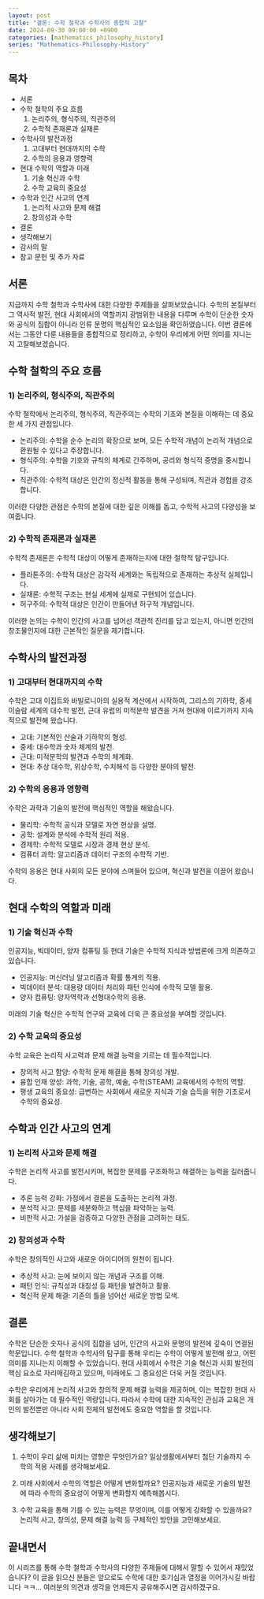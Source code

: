```yaml
---
layout: post
title: "결론: 수학 철학과 수학사의 종합적 고찰"
date: 2024-09-30 09:00:00 +0900
categories: [mathematics_philosophy_history]
series: "Mathematics-Philosophy-History"
---
```


## 목차
- 서론
- 수학 철학의 주요 흐름
  1) 논리주의, 형식주의, 직관주의
  2) 수학적 존재론과 실재론
- 수학사의 발전과정
  1) 고대부터 현대까지의 수학
  2) 수학의 응용과 영향력
- 현대 수학의 역할과 미래
  1) 기술 혁신과 수학
  2) 수학 교육의 중요성
- 수학과 인간 사고의 연계
  1) 논리적 사고와 문제 해결
  2) 창의성과 수학
- 결론
- 생각해보기
- 감사의 말
- 참고 문헌 및 추가 자료

## 서론

지금까지 수학 철학과 수학사에 대한 다양한 주제들을 살펴보았습니다. 수학의 본질부터 그 역사적 발전, 현대 사회에서의 역할까지 광범위한 내용을 다루며 수학이 단순한 숫자와 공식의 집합이 아니라 인류 문명의 핵심적인 요소임을 확인하였습니다. 이번 결론에서는 그동안 다룬 내용들을 종합적으로 정리하고, 수학이 우리에게 어떤 의미를 지니는지 고찰해보겠습니다.

## 수학 철학의 주요 흐름

### 1) 논리주의, 형식주의, 직관주의

수학 철학에서 논리주의, 형식주의, 직관주의는 수학의 기초와 본질을 이해하는 데 중요한 세 가지 관점입니다.

- 논리주의: 수학을 순수 논리의 확장으로 보며, 모든 수학적 개념이 논리적 개념으로 환원될 수 있다고 주장합니다.
- 형식주의: 수학을 기호와 규칙의 체계로 간주하며, 공리와 형식적 증명을 중시합니다.
- 직관주의: 수학적 대상은 인간의 정신적 활동을 통해 구성되며, 직관과 경험을 강조합니다.

이러한 다양한 관점은 수학의 본질에 대한 깊은 이해를 돕고, 수학적 사고의 다양성을 보여줍니다.

### 2) 수학적 존재론과 실재론

수학적 존재론은 수학적 대상이 어떻게 존재하는지에 대한 철학적 탐구입니다.

- 플라톤주의: 수학적 대상은 감각적 세계와는 독립적으로 존재하는 추상적 실체입니다.
- 실재론: 수학적 구조는 현실 세계에 실제로 구현되어 있습니다.
- 허구주의: 수학적 대상은 인간이 만들어낸 허구적 개념입니다.

이러한 논의는 수학이 인간의 사고를 넘어선 객관적 진리를 담고 있는지, 아니면 인간의 창조물인지에 대한 근본적인 질문을 제기합니다.

## 수학사의 발전과정

### 1) 고대부터 현대까지의 수학

수학은 고대 이집트와 바빌로니아의 실용적 계산에서 시작하여, 그리스의 기하학, 중세 이슬람 세계의 대수학 발전, 근대 유럽의 미적분학 발견을 거쳐 현대에 이르기까지 지속적으로 발전해 왔습니다.

- 고대: 기본적인 산술과 기하학의 형성.
- 중세: 대수학과 숫자 체계의 발전.
- 근대: 미적분학의 발견과 수학의 체계화.
- 현대: 추상 대수학, 위상수학, 수치해석 등 다양한 분야의 발전.

### 2) 수학의 응용과 영향력

수학은 과학과 기술의 발전에 핵심적인 역할을 해왔습니다.

- 물리학: 수학적 공식과 모델로 자연 현상을 설명.
- 공학: 설계와 분석에 수학적 원리 적용.
- 경제학: 수학적 모델로 시장과 경제 현상 분석.
- 컴퓨터 과학: 알고리즘과 데이터 구조의 수학적 기반.

수학의 응용은 현대 사회의 모든 분야에 스며들어 있으며, 혁신과 발전을 이끌어 왔습니다.

## 현대 수학의 역할과 미래

### 1) 기술 혁신과 수학

인공지능, 빅데이터, 양자 컴퓨팅 등 현대 기술은 수학적 지식과 방법론에 크게 의존하고 있습니다.

- 인공지능: 머신러닝 알고리즘과 확률 통계의 적용.
- 빅데이터 분석: 대용량 데이터 처리와 패턴 인식에 수학적 모델 활용.
- 양자 컴퓨팅: 양자역학과 선형대수학의 응용.

미래의 기술 혁신은 수학적 연구와 교육에 더욱 큰 중요성을 부여할 것입니다.

### 2) 수학 교육의 중요성

수학 교육은 논리적 사고력과 문제 해결 능력을 기르는 데 필수적입니다.

- 창의적 사고 함양: 수학적 문제 해결을 통해 창의성 개발.
- 융합 인재 양성: 과학, 기술, 공학, 예술, 수학(STEAM) 교육에서의 수학의 역할.
- 평생 교육의 중요성: 급변하는 사회에서 새로운 지식과 기술 습득을 위한 기초로서 수학의 중요성.

## 수학과 인간 사고의 연계

### 1) 논리적 사고와 문제 해결

수학은 논리적 사고를 발전시키며, 복잡한 문제를 구조화하고 해결하는 능력을 길러줍니다.

- 추론 능력 강화: 가정에서 결론을 도출하는 논리적 과정.
- 분석적 사고: 문제를 세분화하고 핵심을 파악하는 능력.
- 비판적 사고: 가설을 검증하고 다양한 관점을 고려하는 태도.

### 2) 창의성과 수학

수학은 창의적인 사고와 새로운 아이디어의 원천이 됩니다.

- 추상적 사고: 눈에 보이지 않는 개념과 구조를 이해.
- 패턴 인식: 규칙성과 대칭성 등 패턴을 발견하고 활용.
- 혁신적 문제 해결: 기존의 틀을 넘어선 새로운 방법 모색.

## 결론

수학은 단순한 숫자나 공식의 집합을 넘어, 인간의 사고와 문명의 발전에 깊숙이 연결된 학문입니다. 수학 철학과 수학사의 탐구를 통해 우리는 수학이 어떻게 발전해 왔고, 어떤 의미를 지니는지 이해할 수 있었습니다. 현대 사회에서 수학은 기술 혁신과 사회 발전의 핵심 요소로 자리매김하고 있으며, 미래에도 그 중요성은 더욱 커질 것입니다.

수학은 우리에게 논리적 사고와 창의적 문제 해결 능력을 제공하며, 이는 복잡한 현대 사회를 살아가는 데 필수적인 역량입니다. 따라서 수학에 대한 지속적인 관심과 교육은 개인의 발전뿐만 아니라 사회 전체의 발전에도 중요한 역할을 할 것입니다.

## 생각해보기

1. 수학이 우리 삶에 미치는 영향은 무엇인가요? 일상생활에서부터 첨단 기술까지 수학의 적용 사례를 생각해보세요.

2. 미래 사회에서 수학의 역할은 어떻게 변화할까요? 인공지능과 새로운 기술의 발전에 따라 수학의 중요성이 어떻게 변화할지 예측해봅시다.

3. 수학 교육을 통해 기를 수 있는 능력은 무엇이며, 이를 어떻게 강화할 수 있을까요? 논리적 사고, 창의성, 문제 해결 능력 등 구체적인 방안을 고민해보세요.

## 끝내면서

이 시리즈를 통해 수학 철학과 수학사의 다양한 주제들에 대해서 말할 수 있어서 재밌었습니다? 이 글을 읽으신 분들은 앞으로도 수학에 대한 호기심과 열정을 이어가시길 바랍니다 ㅋㅋ... 여러분의 의견과 생각을 언제든지 공유해주시면 감사하겠구요.
